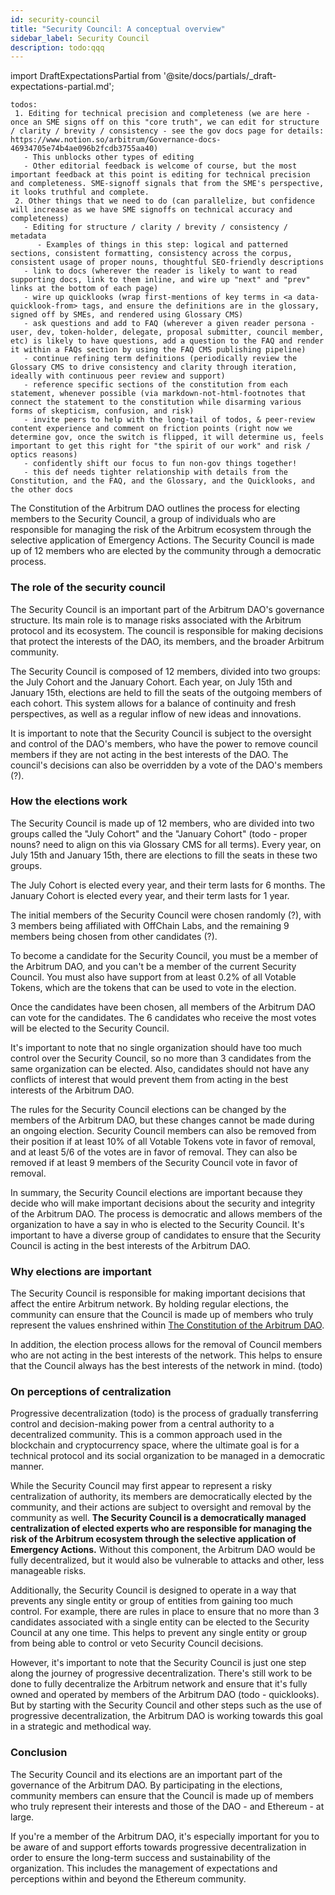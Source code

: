 ```yaml
---
id: security-council
title: "Security Council: A conceptual overview"
sidebar_label: Security Council
description: todo:qqq
---
```


import DraftExpectationsPartial from '@site/docs/partials/_draft-expectations-partial.md'; 

<DraftExpectationsPartial />

```
todos: 
 1. Editing for technical precision and completeness (we are here - once an SME signs off on this "core truth", we can edit for structure / clarity / brevity / consistency - see the gov docs page for details: https://www.notion.so/arbitrum/Governance-docs-46934705e74b4ae096b2fcdb3755aa40)
   - This unblocks other types of editing 
   - Other editorial feedback is welcome of course, but the most important feedback at this point is editing for technical precision and completeness. SME-signoff signals that from the SME's perspective, it looks truthful and complete.
 2. Other things that we need to do (can parallelize, but confidence will increase as we have SME signoffs on technical accuracy and completeness)
   - Editing for structure / clarity / brevity / consistency / metadata
      - Examples of things in this step: logical and patterned sections, consistent formatting, consistency across the corpus, consistent usage of proper nouns, thoughtful SEO-friendly descriptions
   - link to docs (wherever the reader is likely to want to read supporting docs, link to them inline, and wire up "next" and "prev" links at the bottom of each page)
   - wire up quicklooks (wrap first-mentions of key terms in <a data-quicklook-from> tags, and ensure the definitions are in the glossary, signed off by SMEs, and rendered using Glossary CMS)
   - ask questions and add to FAQ (wherever a given reader persona - user, dev, token-holder, delegate, proposal submitter, council member, etc) is likely to have questions, add a question to the FAQ and render it within a FAQs section by using the FAQ CMS publishing pipeline)
   - continue refining term definitions (periodically review the Glossary CMS to drive consistency and clarity through iteration, ideally with continuous peer review and support)
   - reference specific sections of the constitution from each statement, whenever possible (via markdown-not-html-footnotes that connect the statement to the constitution while disarming various forms of skepticism, confusion, and risk)
   - invite peers to help with the long-tail of todos, & peer-review content experience and comment on friction points (right now we determine gov, once the switch is flipped, it will determine us, feels important to get this right for "the spirit of our work" and risk / optics reasons)
   - confidently shift our focus to fun non-gov things together!
   - this def needs tighter relationship with details from the Constitution, and the FAQ, and the Glossary, and the Quicklooks, and the other docs
```

The Constitution of the Arbitrum DAO outlines the process for electing members to the Security Council, a group of individuals who are responsible for managing the risk of the Arbitrum ecosystem through the selective application of Emergency Actions. The Security Council is made up of 12 members who are elected by the community through a democratic process.

### The role of the security council

The Security Council is an important part of the Arbitrum DAO's governance structure. Its main role is to manage risks associated with the Arbitrum protocol and its ecosystem. The council is responsible for making decisions that protect the interests of the DAO, its members, and the broader Arbitrum community.

The Security Council is composed of 12 members, divided into two groups: the July Cohort and the January Cohort. Each year, on July 15th and January 15th, elections are held to fill the seats of the outgoing members of each cohort. This system allows for a balance of continuity and fresh perspectives, as well as a regular inflow of new ideas and innovations. 

It is important to note that the Security Council is subject to the oversight and control of the DAO's members, who have the power to remove council members if they are not acting in the best interests of the DAO. The council's decisions can also be overridden by a vote of the DAO's members (?).

### How the elections work

The Security Council is made up of 12 members, who are divided into two groups called the "July Cohort" and the "January Cohort" (todo - proper nouns? need to align on this via Glossary CMS for all terms). Every year, on July 15th and January 15th, there are elections to fill the seats in these two groups.

The July Cohort is elected every year, and their term lasts for 6 months. The January Cohort is elected every year, and their term lasts for 1 year.

The initial members of the Security Council were chosen randomly (?), with 3 members being affiliated with OffChain Labs, and the remaining 9 members being chosen from other candidates (?).

To become a candidate for the Security Council, you must be a member of the Arbitrum DAO, and you can't be a member of the current Security Council. You must also have support from at least 0.2% of all Votable Tokens, which are the tokens that can be used to vote in the election.

Once the candidates have been chosen, all members of the Arbitrum DAO can vote for the candidates. The 6 candidates who receive the most votes will be elected to the Security Council.

It's important to note that no single organization should have too much control over the Security Council, so no more than 3 candidates from the same organization can be elected. Also, candidates should not have any conflicts of interest that would prevent them from acting in the best interests of the Arbitrum DAO.

The rules for the Security Council elections can be changed by the members of the Arbitrum DAO, but these changes cannot be made during an ongoing election. Security Council members can also be removed from their position if at least 10% of all Votable Tokens vote in favor of removal, and at least 5/6 of the votes are in favor of removal. They can also be removed if at least 9 members of the Security Council vote in favor of removal.

In summary, the Security Council elections are important because they decide who will make important decisions about the security and integrity of the Arbitrum DAO. The process is democratic and allows members of the organization to have a say in who is elected to the Security Council. It's important to have a diverse group of candidates to ensure that the Security Council is acting in the best interests of the Arbitrum DAO.

### Why elections are important

The Security Council is responsible for making important decisions that affect the entire Arbitrum network. By holding regular elections, the community can ensure that the Council is made up of members who truly represent the values enshrined within [The Constitution of the Arbitrum DAO](../dao-constitution).

In addition, the election process allows for the removal of Council members who are not acting in the best interests of the network. This helps to ensure that the Council always has the best interests of the network in mind. (todo)

### On perceptions of centralization

Progressive decentralization (todo) is the process of gradually transferring control and decision-making power from a central authority to a decentralized community. This is a common approach used in the blockchain and cryptocurrency space, where the ultimate goal is for a technical protocol and its social organization to be managed in a democratic manner.

While the Security Council may first appear to represent a risky centralization of authority, its members are democratically elected by the community, and their actions are subject to oversight and removal by the community as well. **The Security Council is a democratically managed centralization of elected experts who are responsible for managing the risk of the Arbitrum ecosystem through the selective application of Emergency Actions.** Without this component, the Arbitrum DAO would be fully decentralized, but it would also be vulnerable to attacks and other, less manageable risks.

Additionally, the Security Council is designed to operate in a way that prevents any single entity or group of entities from gaining too much control. For example, there are rules in place to ensure that no more than 3 candidates associated with a single entity can be elected to the Security Council at any one time. This helps to prevent any single entity or group from being able to control or veto Security Council decisions.

However, it's important to note that the Security Council is just one step along the journey of progressive decentralization. There's still work to be done to fully decentralize the Arbitrum network and ensure that it's fully owned and operated by members of the Arbitrum DAO (todo - quicklooks). But by starting with the Security Council and other steps such as the use of progressive decentralization, the Arbitrum DAO is working towards this goal in a strategic and methodical way.


### Conclusion

The Security Council and its elections are an important part of the governance of the Arbitrum DAO. By participating in the elections, community members can ensure that the Council is made up of members who truly represent their interests and those of the DAO - and Ethereum - at large.

If you're a member of the Arbitrum DAO, it's especially important for you to be aware of and support efforts towards progressive decentralization in order to ensure the long-term success and sustainability of the organization. This includes the management of expectations and perceptions within and beyond the Ethereum community.